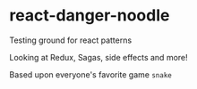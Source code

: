 # react-danger-noodle
Testing ground for react patterns

Looking at Redux, Sagas, side effects and more!


Based upon everyone's favorite game `snake`